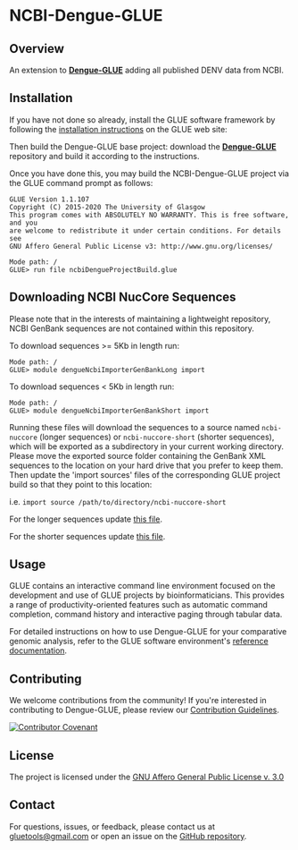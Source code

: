 # NCBI-Dengue-GLUE

## Overview

An extension to **[Dengue-GLUE](https://github.com/giffordlabcvr/Dengue-GLUE)** adding all published DENV data from NCBI.

## Installation

If you have not done so already, install the GLUE software framework by following the [installation instructions](http://glue-tools.cvr.gla.ac.uk/#/installation) on the GLUE web site: 

Then build the Dengue-GLUE base project: download the **[Dengue-GLUE](https://github.com/giffordlabcvr/Dengue-GLUE)** repository and build it according to the instructions.

Once you have done this, you may build the NCBI-Dengue-GLUE project via the GLUE command prompt as follows:

```
GLUE Version 1.1.107
Copyright (C) 2015-2020 The University of Glasgow
This program comes with ABSOLUTELY NO WARRANTY. This is free software, and you
are welcome to redistribute it under certain conditions. For details see
GNU Affero General Public License v3: http://www.gnu.org/licenses/

Mode path: /
GLUE> run file ncbiDengueProjectBuild.glue
```
## Downloading NCBI NucCore Sequences

Please note that in the interests of maintaining a lightweight repository, NCBI GenBank sequences are not contained within this repository.

To download sequences >= 5Kb in length run:

```
Mode path: /
GLUE> module dengueNcbiImporterGenBankLong import
```
To download sequences < 5Kb in length run:

```
Mode path: /
GLUE> module dengueNcbiImporterGenBankShort import
```

Running these files will download the sequences to a source named `ncbi-nuccore` (longer sequences) or `ncbi-nuccore-short` (shorter sequences), which will be exported as a subdirectory in your current working directory. Please move the exported source folder containing the GenBank XML sequences to the location on your hard drive that you prefer to keep them. Then update the 'import sources' files of the corresponding GLUE project build so that they point to this location:

i.e. `import source /path/to/directory/ncbi-nuccore-short`

For the longer sequences update [this file](https://github.com/giffordlabcvr/NCBI-Dengue-GLUE/blob/main/glue/dengueImportSources.glue).

For the shorter sequences update [this file](https://github.com/giffordlabcvr/NCBI-Dengue-GLUE/blob/main/glue/dengueImportSourcesShort.glue).


## Usage

GLUE contains an interactive command line environment focused on the development and use of GLUE projects by bioinformaticians. This provides a range of productivity-oriented features such as automatic command completion, command history and interactive paging through tabular data. 

For detailed instructions on how to use Dengue-GLUE for your comparative genomic analysis, refer to the GLUE software environment's [reference documentation](http://glue-tools.cvr.gla.ac.uk/).

## Contributing

We welcome contributions from the community! If you're interested in contributing to Dengue-GLUE, please review our [Contribution Guidelines](https://github.com/giffordlabcvr/Dengue-GLUE/blob/master/md/CONTRIBUTING.md).

[![Contributor Covenant](https://img.shields.io/badge/Contributor%20Covenant-2.1-4baaaa.svg)](https://github.com/giffordlabcvr/Dengue-GLUE/blob/master/md/code_of_conduct.md) 

## License

The project is licensed under the [GNU Affero General Public License v. 3.0](https://www.gnu.org/licenses/agpl-3.0.en.html)

## Contact

For questions, issues, or feedback, please contact us at [gluetools@gmail.com](mailto:gluetools@gmail.com) or open an issue on the [GitHub repository](https://github.com/giffordlabcvr/Dengue-GLUE/issues).
